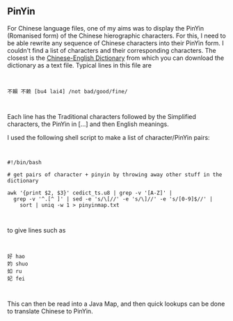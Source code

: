 
##  PinYin 


For Chinese language files, one of my aims was to display the PinYin (Romanised form)
of the Chinese hierographic characters. For this, I need to be able rewrite any sequence
of Chinese characters into their PinYin form. I couldn't find a list of characters and
their corresponding characters. The closest is the [Chinese-English Dictionary](http://www.mandarintools.com/worddict.html) from which you can download the dictionary as a text file. Typical lines in this file are

```

	
不賴 不赖 [bu4 lai4] /not bad/good/fine/
	
      
```


Each line has the Traditional characters followed by the Simplified characters, the PinYin
in [...] and then English meanings.


I used the following shell script to make a list of character/PinYin pairs:

```

	
#!/bin/bash

# get pairs of character + pinyin by throwing away other stuff in the dictionary

awk '{print $2, $3}' cedict_ts.u8 | grep -v '[A-Z]' | 
  grep -v '^.[^ ]' | sed -e 's/\[//' -e 's/\]//' -e 's/[0-9]$//' | 
    sort | uniq -w 1 > pinyinmap.txt
	
      
```


to give lines such as

```

	
好 hao
妁 shuo
如 ru
妃 fei
	
      
```





This can then be read into a Java Map, and then quick lookups can be done
to translate Chinese to PinYin.
